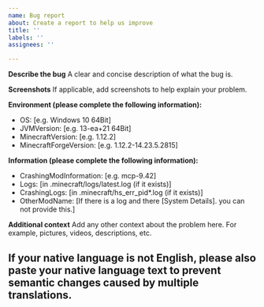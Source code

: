 ```yaml
---
name: Bug report
about: Create a report to help us improve
title: ''
labels: ''
assignees: ''

---
```


**Describe the bug**
A clear and concise description of what the bug is.

**Screenshots**
If applicable, add screenshots to help explain your problem.

**Environment (please complete the following information):**
 - OS: [e.g. Windows 10 64Bit]
 - JVMVersion: [e.g. 13-ea+21 64Bit]
 - MinecraftVersion: [e.g. 1.12.2]
 - MinecraftForgeVersion: [e.g. 1.12.2-14.23.5.2815]

**Information (please complete the following information):**
 - CrashingModInformation: [e.g. mcp-9.42]
 - Logs: [in .minecraft/logs/latest.log (if it exists)]
 - CrashingLogs: [in .minecraft/hs_err_pid*.log (if it exists)] 
 - OtherModName: [If there is a log and there [System Details]. you can not provide this.]

**Additional context**
Add any other context about the problem here. For example, pictures, videos, descriptions, etc.

## If your native language is not English, please also paste your native language text to prevent semantic changes caused by multiple translations.